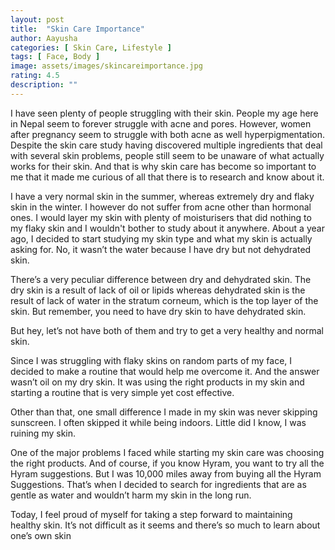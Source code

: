```yaml
---
layout: post
title:  "Skin Care Importance"
author: Aayusha
categories: [ Skin Care, Lifestyle ]
tags: [ Face, Body ]
image: assets/images/skincareimportance.jpg
rating: 4.5
description: ""
---
```


I have seen plenty of people struggling with their skin. People my age here in Nepal seem to forever struggle with acne and pores. However, women after pregnancy seem to struggle with both acne as well hyperpigmentation. Despite the skin care study having discovered multiple ingredients that deal with several skin problems, people still seem to be unaware of what actually works for their skin. And that is why skin care has become so important to me that it made me curious of all that there is to research and know about it.

I have a very normal skin in the summer, whereas extremely dry and flaky skin in the winter. I however do not suffer from acne other than hormonal ones. I would layer my skin with plenty of moisturisers that did nothing to my flaky skin and I wouldn't bother to study about it anywhere. About a year ago, I decided to start studying my skin type and what my skin is actually asking for. No, it wasn’t the water because I have dry but not dehydrated skin. 

There’s a very peculiar difference between dry and dehydrated skin. The dry skin is a result of lack of oil or lipids whereas dehydrated skin is the result of lack of water in the stratum corneum, which is the top layer of the skin. But remember, you need to have dry skin to have dehydrated skin.

But hey, let’s not have both of them and try to get a very healthy and normal skin.

Since I was struggling with flaky skins on random parts of my face, I decided to make a routine that would help me overcome it. And the answer wasn’t oil on my dry skin. It was using the right products in my skin and starting a routine that is very simple yet cost effective.

Other than that, one small difference I made in my skin was never skipping sunscreen. I often skipped it while being indoors. Little did I know, I was ruining my skin. 

One of the major problems I faced while starting my skin care was choosing the right products. And of course, if you know Hyram, you want to try all the Hyram suggestions. But I was 10,000 miles away from buying all the Hyram Suggestions. That’s when I decided to search for ingredients that are as gentle as water and wouldn’t harm my skin in the long run.

Today, I feel proud of myself for taking a step forward to maintaining healthy skin. It’s not difficult as it seems and there’s so much to learn about one’s own skin
